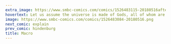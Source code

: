 ```yaml
---
extra_image: https://www.smbc-comics.com/comics/1526483115-20180516after.png
hovertext: Let us assume the universe is made of Gods, all of whom are trying to maximize utility...
image: https://www.smbc-comics.com/comics/1526483084-20180516.png
next_comic: explain
prev_comic: hindenburg
title: Macro
---
```


